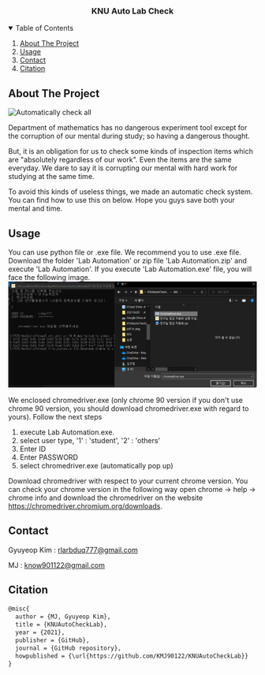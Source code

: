<!-- # KNUAutoCheckLab -->

<p align="center">
  <!-- <a href="https://github.com/othneildrew/Best-README-Template"> -->
    <!-- <img src="images/logo.png" alt="Logo" width="80" height="80"> -->
  </a>

  <h3 align="center">KNU Auto Lab Check</h3>

  <!-- <p align="center">
    Follow the youtube channel's paper reviews!
    <br />
    <strong>Explore the youtube channel »</strong></a>
    <br />
    <br />
    <a href="https://www.youtube.com/playlist?list=PLWKf9beHi3Tg50UoyTe6rIm20sVQOH1br">Pr12 Season 1</a>
    ·
    <a href="https://www.youtube.com/playlist?list=PLWKf9beHi3TgstcIn8K6dI_85_ppAxzB8">Season 2 </a>
    ·
    <a href="https://www.youtube.com/playlist?list=PL_skMddDjnzq1wDI3t2cH9hlK6wBBapeA">Season 3</a>
    ·
    <a href="https://www.youtube.com/playlist?list=PL0o99tZwBlrMV3QsZ4O79KjMHDhAJpAdW">Season 4</a>
  </p>
</p> -->



<!-- TABLE OF CONTENTS -->
<details open="open">
  <summary>Table of Contents</summary>
  <ol>
    <li>
      <a href="#about-the-project">About The Project</a>
      <!-- <ul>
        <li><a href="#built-with">Built With</a></li>
      </ul> -->
    </li>
    <!-- <li>
      <a href="#getting-started">Getting Started</a>
      <ul>
        <li><a href="#prerequisites">Prerequisites</a></li>
        <li><a href="#installation">Installation</a></li>
      </ul>
    </li> -->
    <li><a href="#usage">Usage</a></li>
    <!-- <li><a href="#roadmap">Roadmap</a></li>
    <li><a href="#contributing">Contributing</a></li>
    <li><a href="#license">License</a></li> -->
    <li><a href="#contact">Contact</a></li>
    <li><a href="#contact">Citation</a></li>
    <!-- <li><a href="#acknowledgements">Acknowledgements</a></li>
  </ol> -->
</details>



<!-- ABOUT THE PROJECT -->
## About The Project

<!-- [![Product Name Screen Shot][product-screenshot]](https://example.com) -->

![Automatically check all](https://github.com/KMJ901122/KNUAutoCheckLab/blob/main/auto.gif)

Department of mathematics has no dangerous experiment tool except for the corruption of our mental during study; so having a dangerous thought.

But, it is an obligation for us to check some kinds of inspection items which are "absolutely regardless of our work". Even the items are the same everyday. We dare to say it is corrupting our mental with hard work for studying at the same time.

To avoid this kinds of useless things, we made an automatic check system. You can find how to use this on below. Hope you guys save both your mental and time.





<!-- There are many great README templates available on GitHub, however, I didn't find one that really suit my needs so I created this enhanced one. I want to create a README template so amazing that it'll be the last one you ever need -- I think this is it.

Here's why:
* Your time should be focused on creating something amazing. A project that solves a problem and helps others
* You shouldn't be doing the same tasks over and over like creating a README from scratch
* You should element DRY principles to the rest of your life :smile:

Of course, no one template will serve all projects since your needs may be different. So I'll be adding more in the near future. You may also suggest changes by forking this repo and creating a pull request or opening an issue. Thanks to all the people have have contributed to expanding this template!

A list of commonly used resources that I find helpful are listed in the acknowledgements. -->


<!-- LICENSE -->
<!-- ## License

Distributed under the MIT License. See `LICENSE` for more information. -->


## Usage

You can use python file or .exe file. We recommend you to use .exe file. Download the folder 'Lab Automation' or zip file 'Lab Automation.zip' and execute 'Lab Automation'. If you execute 'Lab Automation.exe' file, you will face the following image.
![excution image](./usage_image.png)

We enclosed chromedriver.exe (only chrome 90 version if you don't use chrome 90 version, you should download chromedriver.exe with regard to yours).
Follow the next steps
1. execute Lab Automation.exe.
2. select user type, '1' : 'student', '2' : 'others'
3. Enter ID
4. Enter PASSWORD
5. select chromedriver.exe (automatically pop up)

Download chromedriver with respect to your current chrome version. You can check your chrome version in the following way open chrome -> help -> chrome info
and download the chromedriver on the website https://chromedriver.chromium.org/downloads.

<!-- CONTACT -->
## Contact

Gyuyeop Kim : rlarbduq777@gmail.com

MJ : know901122@gmail.com

## Citation
```
@misc{
  author = {MJ, Gyuyeop Kim},
  title = {KNUAutoCheckLab},
  year = {2021},
  publisher = {GitHub},
  journal = {GitHub repository},
  howpublished = {\url{https://github.com/KMJ90122/KNUAutoCheckLab}}
}
```
